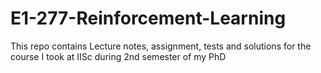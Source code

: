 # E1-277-Reinforcement-Learning
This repo contains Lecture notes, assignment, tests and solutions for the course I took at IISc during 2nd semester of my PhD
